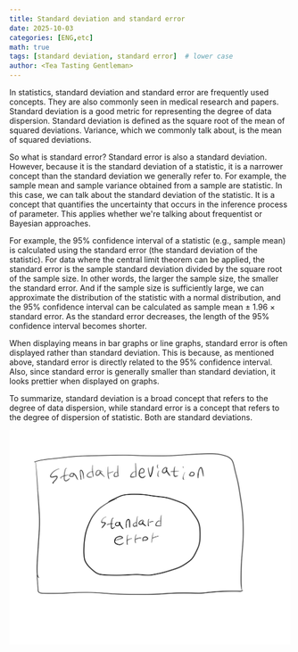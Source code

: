 ```yaml
---
title: Standard deviation and standard error
date: 2025-10-03
categories: [ENG,etc]
math: true
tags: [standard deviation, standard error]  # lower case 
author: <Tea Tasting Gentleman>
--- 
```

In statistics, standard deviation and standard error are frequently used concepts. They are also commonly seen in medical research and papers. Standard deviation is a good metric for representing the degree of data dispersion. Standard deviation is defined as the square root of the mean of squared deviations. Variance, which we commonly talk about, is the mean of squared deviations.

So what is standard error? Standard error is also a standard deviation. However, because it is the standard deviation of a statistic, it is a narrower concept than the standard deviation we generally refer to. For example, the sample mean and sample variance obtained from a sample are statistic. In this case, we can talk about the standard deviation of the statistic. It is a concept that quantifies the uncertainty that occurs in the inference process of parameter. This applies whether we're talking about frequentist or Bayesian approaches.

For example, the 95% confidence interval of a statistic (e.g., sample mean) is calculated using the standard error (the standard deviation of the statistic). For data where the central limit theorem can be applied, the standard error is the sample standard deviation divided by the square root of the sample size. In other words, the larger the sample size, the smaller the standard error. And if the sample size is sufficiently large, we can approximate the distribution of the statistic with a normal distribution, and the 95% confidence interval can be calculated as sample mean ± 1.96 × standard error. As the standard error decreases, the length of the 95% confidence interval becomes shorter.

When displaying means in bar graphs or line graphs, standard error is often displayed rather than standard deviation. This is because, as mentioned above, standard error is directly related to the 95% confidence interval. Also, since standard error is generally smaller than standard deviation, it looks prettier when displayed on graphs.

To summarize, standard deviation is a broad concept that refers to the degree of data dispersion, while standard error is a concept that refers to the degree of dispersion of statistic. Both are standard deviations.

![](../img/standard_deviation_error.jpeg)
